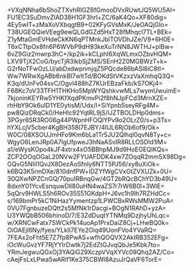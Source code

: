 +VXqNNha6bShoZTXvhRIGZ6fGmooDVxRUwtJQ5WU5AI=
FU1EC3SuDmvZlAD38H1GF3hrl+ZC/6aK4Qo+XF80dig=
4Ey5wIT+zMaXoVXbqgtB9+02KFyGVsMxK/JeOAQjGIo=
T38UGEQQieVEeg9ewQLGdGZd5HxT28fMhqcl7TL+BEk=
Z1yMtaGmEVHdeCkKN6qPTMnkJblTOVDhJZe/V9+6H0E=
T6xCTtpOx8fn6P6WVbP9dH93keXuTrNN8JWTHJ+plBw=
6vZ9Giz2mwrp3hC+/kp2ik+kCLphI6XqWLmxOZbvHQM=
LXV9TjX2CoG/bycTjR3lkbSjZMS/SEnH2Z0MGBWzT+k=
G2rNoTFwOzLU/abDxdwpnmjqZ5PQcde86bASl8iC8tI=
Ww7WRwXgABb6nkBI7wltTd/BOKdStVKzxzVaXmhqQ3Q=
K3q/dUnFv04svC/Ogvl488hZ7KUrEBzaFkb/kS7OKj4=
F68Kc7oV33TFH1THKHo5MpWYQshkvwMLs7wymUwuimE=
7kjoninKEYRw5YHKfXqdPKmvPi2f8hNJpFCd3MrnXZE=
rhHbY9Ok6uID1YE0ytisM/Udx/I+SiYpnb5seyRFg4M=
pw8QizDRqCk0/HeHIc92YqtRL9jS/lJZTBOLDHp0dms=
3PGyr8SR3RO06g44PWpnHFOQlYPv9o2OLrZ0/s+p3Ts=
hYXLcjV5cber4KgBH358I7EJBY/4IUL6RjOb6of9/Ok=
W0C/08XSOUJmHFo9Km6bLa1Tr5JU2Qlhql0qvN8Ty+c=
WgyO6LenJRp0A7lgUfpweJ3hNaASvIR8RLLOSDId1lM=
a1/eWysKOpo4kJF4xtrx4xO5BBhpMJ9d9HoEGEQIKQs=
ZCP2OOqOGaL20NVw2FYUAFDDK4xw7ZOqqR2mm5X98Dg=
GQvG5NIil1QvJX8DezAoSfnIy6NTT5PJ56/xy8uXiOk=
k6BQ3K5rmDXe/810dnfPW+lDZYfWgCVxGtZVXUZk+0U=
30QXwNPZCnGQ/70puIRBnqGw/4GT2bRQcBChYD3b49U=
8dxnY01YcvEsnquwDll80uHN4waZS7r7rW6B0l+3WlE=
5qQrv9HWLS5h6ROv35S51GKdpH+J6vc1h9lh7RZHdCc=
s/169bmPr5kC1NiHazYymentzp1LPWCBxRWsMMW2PuA=
0VU7FgnbuzeDQtt2s5MfNk1rDacgi+BOgN1RAhD+yzA=
U3YWQbB506bhinoD/7/E3ZdDuqtYTNMq9DzjhyUhLqc=
w/XRNCwFatx7SWCkPk14uoAp1PrxDaiZ8Cj+LHwBQ0k=
OiOAEjl6Ny/fyes/YLkII7EYe2Oiq49UonFVo4YVaRQ=
7FEAx2oFht5E7Z7fp8PwAS+wfhQOQVX2AklRB352EFg=
iOcWuGvzYF7RjYYIrDwtk7j2EdZtGJvqQbJe5Kbk7to=
YRmJegwuQGxOj3YAQiG29XczpVVqXYVc09Qhq2AZ/Co=
cAejFsLxLPwa5wARif1Ke375CBWl8AzuJrQaVF6TorE=
